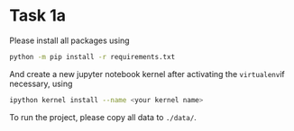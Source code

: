 # Task 1a
Please install all packages using
```bash
python -m pip install -r requirements.txt
```
And create a new jupyter notebook kernel after activating the ```virtualenv```if necessary, using
```bash
ipython kernel install --name <your kernel name>
```
To run the project, please copy all data to ```./data/```.
